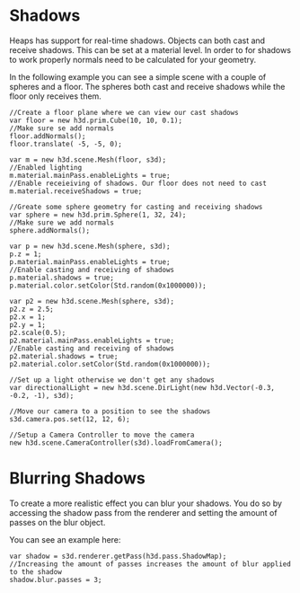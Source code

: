 # Shadows

Heaps has support for real-time shadows.  Objects can both cast and receive shadows.  This can be set at a material level.  In order to for shadows to work properly normals need to be calculated for your geometry.

In the following example you can see a simple scene with a couple of spheres and a floor.  The spheres both cast and receive shadows while the floor only receives them.

```
//Create a floor plane where we can view our cast shadows
var floor = new h3d.prim.Cube(10, 10, 0.1);
//Make sure se add normals
floor.addNormals();
floor.translate( -5, -5, 0);

var m = new h3d.scene.Mesh(floor, s3d);
//Enabled lighting
m.material.mainPass.enableLights = true;
//Enable receieiving of shadows. Our floor does not need to cast
m.material.receiveShadows = true;

//Greate some sphere geometry for casting and receiving shadows
var sphere = new h3d.prim.Sphere(1, 32, 24);
//Make sure we add normals
sphere.addNormals();

var p = new h3d.scene.Mesh(sphere, s3d);
p.z = 1;
p.material.mainPass.enableLights = true;
//Enable casting and receiving of shadows
p.material.shadows = true;
p.material.color.setColor(Std.random(0x1000000));

var p2 = new h3d.scene.Mesh(sphere, s3d);
p2.z = 2.5;
p2.x = 1;
p2.y = 1;
p2.scale(0.5);
p2.material.mainPass.enableLights = true;
//Enable casting and receiving of shadows
p2.material.shadows = true;
p2.material.color.setColor(Std.random(0x1000000));

//Set up a light otherwise we don't get any shadows
var directionalLight = new h3d.scene.DirLight(new h3d.Vector(-0.3, -0.2, -1), s3d);

//Move our camera to a position to see the shadows
s3d.camera.pos.set(12, 12, 6);

//Setup a Camera Controller to move the camera
new h3d.scene.CameraController(s3d).loadFromCamera();
```

# Blurring Shadows

To create a more realistic effect you can blur your shadows.  You do so by accessing the shadow pass from the renderer and setting the amount of passes on the blur object.
 
You can see an example here:

```
var shadow = s3d.renderer.getPass(h3d.pass.ShadowMap);
//Increasing the amount of passes increases the amount of blur applied to the shadow
shadow.blur.passes = 3;
```